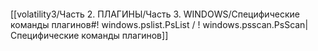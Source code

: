 ```bash

```
[[volatility3/Часть 2. ПЛАГИНЫ/Часть 3. WINDOWS/Специфические команды плагинов#! windows.pslist.PsList / ! windows.psscan.PsScan|Специфические команды плагинов]]

